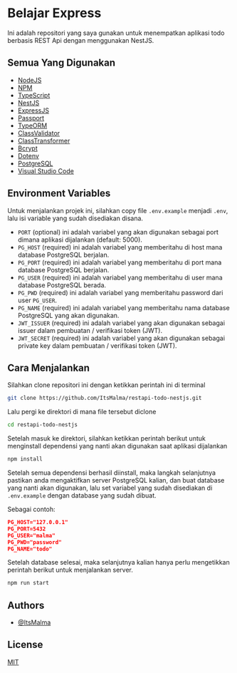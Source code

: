 # Belajar Express

Ini adalah repositori yang saya gunakan untuk menempatkan aplikasi todo berbasis REST Api dengan menggunakan NestJS.

## Semua Yang Digunakan

- [NodeJS](https://nodejs.org)
- [NPM](https://www.npmjs.com)
- [TypeScript](https://www.typescriptlang.org)
- [NestJS](https://nestjs.com)
- [ExpressJS](https://expressjs.com/)
- [Passport](https://www.passportjs.org/)
- [TypeORM](https://typeorm.io/)
- [ClassValidator](https://github.com/typestack/class-validator)
- [ClassTransformer](https://github.com/typestack/class-transformer)
- [Bcrypt](https://www.npmjs.com/package/bcrypt)
- [Dotenv](https://www.npmjs.com/package/dotenv)
- [PostgreSQL](https://www.postgresql.org)
- [Visual Studio Code](https://code.visualstudio.com/)

## Environment Variables

Untuk menjalankan projek ini, silahkan copy file `.env.example` menjadi `.env`, lalu isi variable yang sudah disediakan disana.

- `PORT` (optional) ini adalah variabel yang akan digunakan sebagai port dimana aplikasi dijalankan (default: 5000).
- `PG_HOST` (required) ini adalah variabel yang memberitahu di host mana database PostgreSQL berjalan.
- `PG_PORT` (required) ini adalah variabel yang memberitahu di port mana database PostgreSQL berjalan.
- `PG_USER` (required) ini adalah variabel yang memberitahu di user mana database PostgreSQL berada.
- `PG_PWD` (required) ini adalah variabel yang memberitahu password dari user `PG_USER`.
- `PG_NAME` (required) ini adalah variabel yang memberitahu nama database PostgreSQL yang akan digunakan.
- `JWT_ISSUER` (required) ini adalah variabel yang akan digunakan sebagai issuer dalam pembuatan / verifikasi token (JWT).
- `JWT_SECRET` (required) ini adalah variabel yang akan digunakan sebagai private key dalam pembuatan / verifikasi token (JWT).

## Cara Menjalankan

Silahkan clone repositori ini dengan ketikkan perintah ini di terminal

```bash
git clone https://github.com/ItsMalma/restapi-todo-nestjs.git
```

Lalu pergi ke direktori di mana file tersebut diclone

```bash
cd restapi-todo-nestjs
```

Setelah masuk ke direktori, silahkan ketikkan perintah berikut untuk menginstall dependensi yang nanti akan digunakan saat aplikasi dijalankan

```bash
npm install
```

Setelah semua dependensi berhasil diinstall, maka langkah selanjutnya pastikan anda mengaktifkan server PostgreSQL kalian, dan buat database yang nanti akan digunakan, lalu set variabel yang sudah disediakan di `.env.example` dengan database yang sudah dibuat.

Sebagai contoh:

```json
PG_HOST="127.0.0.1"
PG_PORT=5432
PG_USER="malma"
PG_PWD="password"
PG_NAME="todo"
```

Setelah database selesai, maka selanjutnya kalian hanya perlu mengetikkan perintah berikut untuk menjalankan server.

```bash
npm run start
```

## Authors

- [@ItsMalma](https://www.github.com/ItsMalma)

## License

[MIT](https://choosealicense.com/licenses/mit/)
